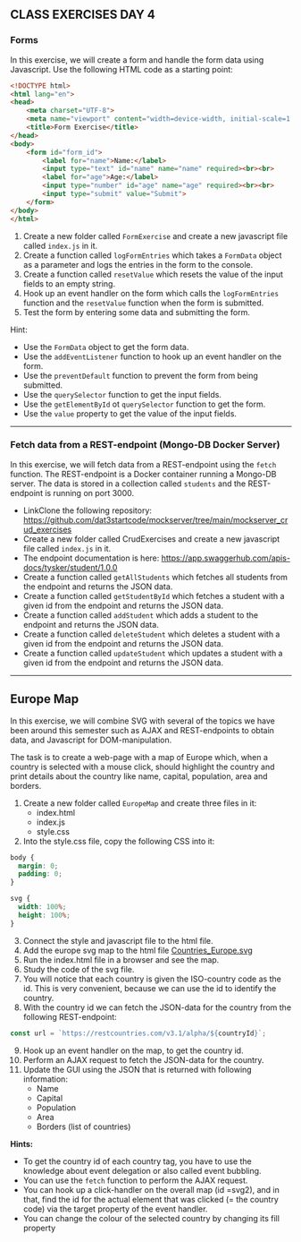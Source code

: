 ## CLASS EXERCISES DAY 4

### Forms

In this exercise, we will create a form and handle the form data using Javascript.
Use the following HTML code as a starting point:

```HTML
<!DOCTYPE html>
<html lang="en">
<head>
    <meta charset="UTF-8">
    <meta name="viewport" content="width=device-width, initial-scale=1.0">
    <title>Form Exercise</title>
</head>
<body>
    <form id="form_id">
        <label for="name">Name:</label>
        <input type="text" id="name" name="name" required><br><br>
        <label for="age">Age:</label>
        <input type="number" id="age" name="age" required><br><br>
        <input type="submit" value="Submit">
    </form>
</body>
</html>
```

1. Create a new folder called `FormExercise` and create a new javascript file called `index.js` in it.
2. Create a function called `logFormEntries` which takes a `FormData` object as a parameter and logs the entries in the form to the console.
3. Create a function called `resetValue` which resets the value of the input fields to an empty string.
4. Hook up an event handler on the form which calls the `logFormEntries` function and the `resetValue` function when the form is submitted.
5. Test the form by entering some data and submitting the form.

Hint: 
- Use the `FormData` object to get the form data.
- Use the `addEventListener` function to hook up an event handler on the form.
- Use the `preventDefault` function to prevent the form from being submitted.
- Use the `querySelector` function to get the input fields.
- Use the `getElementById` ot `querySelector` function to get the form.
- Use the `value` property to get the value of the input fields.

***

### Fetch data from a REST-endpoint (Mongo-DB Docker Server)

In this exercise, we will fetch data from a REST-endpoint using the `fetch` function. The REST-endpoint is a Docker container running a Mongo-DB server. 
The data is stored in a collection called `students` and the REST-endpoint is running on port 3000.

- LinkClone the following repository: https://github.com/dat3startcode/mockserver/tree/main/mockserver_crud_exercises
- Create a new folder called CrudExercises and create a new javascript file called `index.js` in it.
- The endpoint documentation is here: https://app.swaggerhub.com/apis-docs/tysker/student/1.0.0
- Create a function called `getAllStudents` which fetches all students from the endpoint and returns the JSON data.
- Create a function called `getStudentById` which fetches a student with a given id from the endpoint and returns the JSON data.
- Create a function called `addStudent` which adds a student to the endpoint and returns the JSON data.
- Create a function called `deleteStudent` which deletes a student with a given id from the endpoint and returns the JSON data.
- Create a function called `updateStudent` which updates a student with a given id from the endpoint and returns the JSON data.

***

## Europe Map

In this exercise, we will combine SVG with several of the topics we have been around this semester such as AJAX and REST-endpoints to obtain data, and Javascript for DOM-manipulation.

The task is to create a web-page with a map of Europe which, when a country is selected with a mouse click, should highlight the country and print details about the country like name, capital, population, area and borders.

1. Create a new folder called `EuropeMap` and create three files in it:
    - index.html
    - index.js
    - style.css
2. Into the style.css file, copy the following CSS into it:

```css
body {
  margin: 0;
  padding: 0;
}

svg {
  width: 100%;
  height: 100%;
}
```

3. Connect the style and javascript file to the html file.
4. Add the europe svg map to the html file [Countries_Europe.svg](https://github.com/dat3startcode/javaScriptExercises3sem/blob/main/exercises/europwMap.svg)
5. Run the index.html file in a browser and see the map. 
6. Study the code of the svg file. 
7. You will notice that each country is given the ISO-country code as the id. This is very convenient, because we can use the id to identify the country. 
8. With the country id we can fetch the JSON-data for the country from the following REST-endpoint:

```javascript
const url = `https://restcountries.com/v3.1/alpha/${countryId}`;
```

9. Hook up an event handler on the map, to get the country id. 
10. Perform an AJAX request to fetch the JSON-data for the country. 
11. Update the GUI using the JSON that is returned with following information:
    * Name
    * Capital
    * Population
    * Area
    * Borders (list of countries)


**Hints:**

* To get the country id of each country tag, you have to use the knowledge about event delegation or also called event bubbling.
* You can use the `fetch` function to perform the AJAX request.
* You can hook up a click-handler on the overall map (id =svg2), and in that, find the id for the actual element that was clicked (= the country code) via the target property of the event handler.
* You can change the colour of the selected country by changing its fill property 








